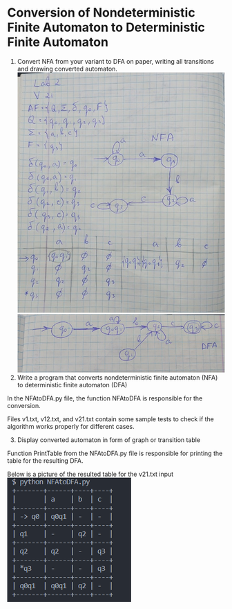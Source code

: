 # Conversion of Nondeterministic Finite Automaton to Deterministic Finite Automaton

1. Convert NFA from your variant to DFA on paper, writing all transitions and drawing converted automaton.
   ![First page](./1.jpg)
   ![Second page](./2.jpg)
2. Write a program that converts nondeterministic finite automaton (NFA) to deterministic finite automaton (DFA)

In the NFAtoDFA.py file, the function NFAtoDFA is responsible for the conversion.

Files v1.txt, v12.txt, and v21.txt contain some sample tests to check if the algorithm works properly for different cases.

3. Display converted automaton in form of graph or transition table

Function PrintTable from the NFAtoDFA.py file is responsible for printing the table for the resulting DFA.

Below is a picture of the resulted table for the v21.txt input
![Resulted Table](./resultTable.png)
